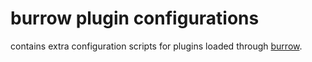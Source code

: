 # burrow plugin configurations

contains extra configuration scripts for plugins loaded through [burrow](/usr/burrow/).
